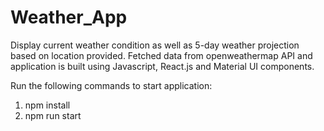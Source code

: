 # Weather_App
 Display current weather condition as well as 5-day weather projection based on location provided. Fetched data from openweathermap API and application is built using Javascript, React.js and Material UI components.

Run the following commands to start application:
1. npm install
2. npm run start
